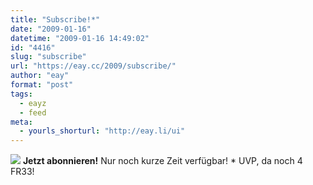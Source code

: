 ```yaml
---
title: "Subscribe!*"
date: "2009-01-16"
datetime: "2009-01-16 14:49:02"
id: "4416"
slug: "subscribe"
url: "https://eay.cc/2009/subscribe/"
author: "eay"
format: "post"
tags:
  - eayz
  - feed
meta:
  - yourls_shorturl: "http://eay.li/ui"
---
```


 [![](/uploads/2009/blinkfeed.gif)](http://eay.cc/feed/) **Jetzt abonnieren!** Nur noch kurze Zeit verfügbar! \* UVP, da noch 4 FR33!
